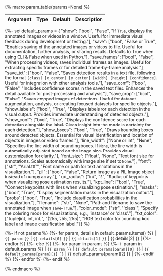 {% macro param_table(params=None) %}

| Argument | Type | Default | Description |
| -------- | ---- | ------- | ----------- |

{%- set default_params = {
    "show": ["bool", "False", "If `True`, displays the annotated images or videos in a window. Useful for immediate visual feedback during development or testing."],
    "save": ["bool", "False or True", "Enables saving of the annotated images or videos to file. Useful for documentation, further analysis, or sharing results. Defaults to True when using CLI & False when used in Python."],
    "save_frames": ["bool", "False", "When processing videos, saves individual frames as images. Useful for extracting specific frames or for detailed frame-by-frame analysis."],
    "save_txt": ["bool", "False", "Saves detection results in a text file, following the format `[class] [x_center] [y_center] [width] [height] [confidence]`. Useful for integration with other analysis tools."],
    "save_conf": ["bool", "False", "Includes confidence scores in the saved text files. Enhances the detail available for post-processing and analysis."],
    "save_crop": ["bool", "False", "Saves cropped images of detections. Useful for dataset augmentation, analysis, or creating focused datasets for specific objects."],
    "show_labels": ["bool", "True", "Displays labels for each detection in the visual output. Provides immediate understanding of detected objects."],
    "show_conf": ["bool", "True", "Displays the confidence score for each detection alongside the label. Gives insight into the model's certainty for each detection."],
    "show_boxes": ["bool", "True", "Draws bounding boxes around detected objects. Essential for visual identification and location of objects in images or video frames."],
    "line_width": ["None or int", "None", "Specifies the line width of bounding boxes. If `None`, the line width is automatically adjusted based on the image size. Provides visual customization for clarity."],
    "font_size": ["float", "None", "Text font size for annotations. Scales automatically with image size if set to `None`."],
    "font": ["str", "'Arial.ttf'", "Font name or path for text annotations in the visualization."],
    "pil": ["bool", "False", "Return image as a PIL Image object instead of numpy array."],
    "kpt_radius": ["int", "5", "Radius of keypoints when visualizing pose estimation results."],
    "kpt_line": ["bool", "True", "Connect keypoints with lines when visualizing pose estimation."],
    "masks": ["bool", "True", "Display segmentation masks in the visualization output."],
    "probs": ["bool", "True", "Include classification probabilities in the visualization."],
    "filename": ["str", "None", "Path and filename to save the annotated image when `save=True`."],
    "color_mode": ["str", "'class'", "Specify the coloring mode for visualizations, e.g., 'instance' or 'class'."],
    "txt_color": ["tuple[int, int, int]", "(255, 255, 255)", "RGB text color for bounding box label and image classification label."]
} %}

{%- if not params %}
{%- for param, details in default_params.items() %}
| `{{ param }}` | `{{ details[0] }}` | `{{ details[1] }}` | {{ details[2] }} |
{%- endfor %}
{%- else %}
{%- for param in params %}
{%- if param in default_params %}
| `{{ param }}` | `{{ default_params[param][0] }}` | `{{ default_params[param][1] }}` | {{ default_params[param][2] }} |
{%- endif %}
{%- endfor %}
{%- endif %}

{% endmacro %}

